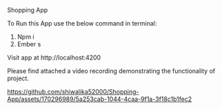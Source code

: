Shopping App

To Run this App use the below command in terminal:

1. Npm i
2. Ember s


Visit app at http://localhost:4200



Please find attached a video recording demonstrating the functionality of project. 

https://github.com/shiwalika52000/Shopping-App/assets/170296989/5a253cab-1044-4caa-9f1a-3f18c1b1fec2

